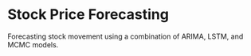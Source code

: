 # Stock Price Forecasting
Forecasting stock movement using a combination of ARIMA, LSTM, and MCMC models.

